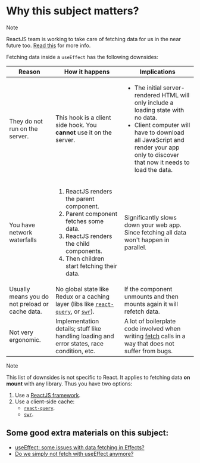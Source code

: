 # Why this subject matters?

> [!NOTE]
>
> ReactJS team is working to take care of fetching data for us in the near future too. [Read this](https://react.dev/learn/reusing-logic-with-custom-hooks#will-react-provide-any-built-in-solution-for-data-fetching) for more info.

Fetching data inside a `useEffect` has the following downsides:

<table>
  <thead>
    <tr>
      <th>Reason</th>
      <th>How it happens</th>
      <th>Implications</th>
    </tr>
  </thead>
  <tbody>
    <tr>
      <td>They do not run on the server.</td>
      <td>
        This hook is a client side hook. You <b>cannot</b> use it on the server.
      </td>
      <td>
        <ul>
          <li>
            The initial server-rendered HTML will only include a loading state with no data.
          </li>
          <li>
            Client computer will have to download all JavaScript and render your app only to discover that now it needs to load the data.
          </li>
        </ul>
      </td>
    </tr>
    <tr>
      <td>You have network waterfalls</td>
      <td>
        <ol>
          <li>ReactJS renders the parent component.</li>
          <li>Parent component fetches some data.</li>
          <li>ReactJS renders the child components.</li>
          <li>Then children start fetching their data.</li>
        </ol>
      </td>
      <td>
        Significantly slows down your web app. Since fetching all data won't happen in parallel.
      </td>
    </tr>
    <tr>
      <td>
        Usually means you do not preload or cache data.
      </td>
      <td>
        No global state like Redux or a caching layer (libs like <a href="https://www.npmjs.com/package/@tanstack/react-query"><code>react-query</code></a>, or <a href="https://www.npmjs.com/package/swr"><code>swr</code></a>).
      </td>
      <td>
        If the component unmounts and then mounts again it will refetch data.
      </td>
    </tr>
    <tr>
      <td>Not very ergonomic.</td>
      <td>Implementation details; stuff like handling loading and error states, race condition, etc.</td>
      <td>
        A lot of boilerplate code involved when writing <a href="https://developer.mozilla.org/en-US/docs/Web/API/Fetch_API/Using_Fetch">fetch</a> calls in a way that does not suffer from bugs.
      </td>
    </tr>
  </tbody>
</table>

> [!NOTE]
>
> This list of downsides is not specific to React. It applies to fetching data **on mount** with any library. Thus you have two options:
>
> 1. Use a [ReactJS framework](https://react.dev/learn/start-a-new-react-project#production-grade-react-frameworks).
> 2. Use a client-side cache:
>    - [`react-query`](https://www.npmjs.com/package/@tanstack/react-query).
>    - [`swr`](https://www.npmjs.com/package/swr).

## Some good extra materials on this subject:

- [useEffect: some issues with data fetching in Effects?](https://dev.to/amrguaily/useeffect-some-issues-with-data-fetching-in-effects-21nn)
- [Do we simply not fetch with useEffect anymore?](https://www.reddit.com/r/nextjs/comments/1bb56ek/do_we_simply_not_fetch_with_useeffect_anymore/?utm_source=share&utm_medium=web3x&utm_name=web3xcss&utm_term=1&utm_content=share_button)
